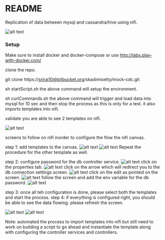 # README #


Replication of data between mysql and cassandra/hive using nifi.

![alt text](https://bytebucket.org/skadimisetty/mock-cdc/raw/0aab5a05bef639e0f94258deefec4b932074f9e3/Nifi-flow.png)



### Setup ###

Make sure to install docker and docker-compose or use http://labs.play-with-docker.com/

clone the repo.

git clone https://sriraj10@bitbucket.org/skadimisetty/mock-cdc.git

sh startScript.sh
  the above command will setup the environment.

sh curlCommands.sh 
  the above command will trigger and load data into mysql for 10 sec and then stop the process as this is only for a test.
  it also imports templates into nifi.

validate you are able to see 2 templates on nifi.

![alt text](https://bytebucket.org/skadimisetty/mock-cdc/raw/82d8ea9c728a8ac5473ff2f9ab45e0c501ec7755/Screen%20Shot%202017-07-28%20at%202.25.32%20PM.png)

screens to follow on nifi inorder to configure the flow the nifi canvas.

step 1: add templates to the canvas.
  ![alt text](https://bytebucket.org/skadimisetty/mock-cdc/raw/82d8ea9c728a8ac5473ff2f9ab45e0c501ec7755/Screen%20Shot%202017-07-28%20at%202.27.37%20PM.png)
  ![alt text](https://bytebucket.org/skadimisetty/mock-cdc/raw/82d8ea9c728a8ac5473ff2f9ab45e0c501ec7755/Screen%20Shot%202017-07-28%20at%202.27.46%20PM.png)
  Repeat the procedure for the other template as well.
  
step 2: configure password for the db controller service.
  ![alt text](https://bytebucket.org/skadimisetty/mock-cdc/raw/82d8ea9c728a8ac5473ff2f9ab45e0c501ec7755/Screen%20Shot%202017-07-28%20at%202.30.04%20PM.png)
  click on the properties tab.
  ![alt text](https://bytebucket.org/skadimisetty/mock-cdc/raw/82d8ea9c728a8ac5473ff2f9ab45e0c501ec7755/Screen%20Shot%202017-07-28%20at%202.30.09%20PM.png)
  click on the arrow which will redirect you to the db connection settings screen.
  ![alt text](https://bytebucket.org/skadimisetty/mock-cdc/raw/82d8ea9c728a8ac5473ff2f9ab45e0c501ec7755/Screen%20Shot%202017-07-28%20at%202.30.14%20PM.png)
  click on the edit as pointed on the screen.
  ![alt text](https://bytebucket.org/skadimisetty/mock-cdc/raw/82d8ea9c728a8ac5473ff2f9ab45e0c501ec7755/Screen%20Shot%202017-07-28%20at%202.30.29%20PM.png)
  follow the screen and add the env variable for the db password.
  ![alt text](https://bytebucket.org/skadimisetty/mock-cdc/raw/0e8e9ed82af1fcc57ba32a534b236b6299b880dd/Screen%20Shot%202017-07-28%20at%202.57.51%20PM.png)

step 3: once all teh configuration is done, please select both the templates and start the process.
step 4: if everything is configured right, you should be able to see the data flowing. please refresh the screen.

  ![alt text](https://bytebucket.org/skadimisetty/mock-cdc/raw/0e8e9ed82af1fcc57ba32a534b236b6299b880dd/Screen%20Shot%202017-07-28%20at%202.34.36%20PM.png)
  ![alt text](https://bytebucket.org/skadimisetty/mock-cdc/raw/0e8e9ed82af1fcc57ba32a534b236b6299b880dd/Screen%20Shot%202017-07-28%20at%202.44.27%20PM.png)

Note: automated the process to import templates into nifi but still need to work on building a script to go ahead and instantiate the template along with configuring the controller services and controllers.


